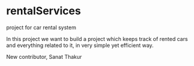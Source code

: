 # rentalServices
project for car rental system

In this project we want to build a project which keeps track of rented cars and everything related to it,
in very simple yet efficient way.



New contributor, Sanat Thakur
